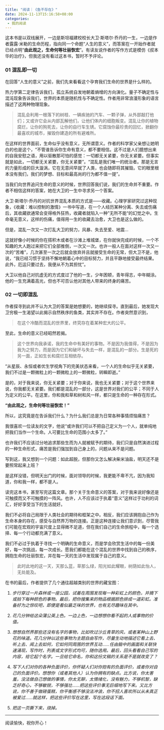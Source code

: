 ```yaml
---
title: "阅读｜《鱼不存在》"
date: 2024-11-13T15:16:58+08:00
categories:
 - 我的阅读
---
```


这本书是以双线展开，一边是斯坦福建校校长大卫·斯塔尔·乔丹的一生，一边是作者露露·米勒的生命历程，指向同一个命题“人生的意义”，而答案在一开始作者就已经点明“**由此观之，生命何等壮丽恢宏**”。有读友说作者的写作方式是模仿《叔本华的治疗》，但我还没有看过这本书，暂时不予评论。

### 01 混乱即一切

在回答“人生的意义”之前，我们先来看看这个孕育我们生命的世界是什么样的。

热力学第二定律告诉我们，孤立系统自发地朝着熵增的方向演化。量子不确定性与混沌现象告诉我们，世界的本质是随机性与不确定性。作者用非常浪漫形象的语言描述了这两种物理现象。

>混乱会利用一根落下的树枝、一辆疾驰的汽车、一颗子弹，从外部敲打他们；又或许它会从内部瓦解他们，让他们体内的细胞叛变。混乱让你的植物腐烂，让你的狗死去，让你的自行车生锈。它腐蚀你最珍贵的回忆，掀翻你最喜欢的城市，摧毁你建造的所有避难所。

在这样的世界面前，生命似乎没有意义，无所谓意义。作者的科学家父亲想让她明白的也是这个，“不管谁告诉你生命有意义，都不要相信。这不过是人们臆想出来的自我安慰之语，用以驱散那可怕的感觉：一切都无关紧要，你无关紧要。但事实就是如此，一切都无关紧要，你无关紧要”。“混乱是我们唯一的统治者。那是无言的力量形成的巨大漩涡，它在无意间早就了人类，也会随即将其摧毁。它的眼里根本没有我们，我们的梦想、目标和最高尚的行为都不值一提”。

当我们向世界追问生命的意义的时候，世界回答我们说，我们的生命并不重要。作者不相信这样的答案，她在大卫的一生中寻求另一个答案。

大卫·斯塔尔·乔丹的对抗世界混乱本质的方式是——收藏。心理学家研究过这种现象，《收藏：难以控制的激情》一书中写道，在一个人经历某种分离、失去或伤痛后，其收藏欲通常会变得格外狂热，收藏者就陷入一种”无所不能“的幻觉之中。生命毫无意义，这样的伤痛，值得用一生的收藏去治愈，大卫也是这么做的。

但是，混乱一次又一次打乱大卫的努力，风暴、失去至爱、地震...

这就好像小时候的你在搭积木或者在沙滩上堆城堡，在你就快完成的时候，一个不知趣的大人跑过来把它们全部推倒，一次又一次。也许一般人在面对这样一次又一次的“苦难”，几次甚至一次之后就会放弃并且就接受生命的无常，但大卫不是，他说，“我已经习惯于坚持不懈地朝着心中的目标努力，并且平静地接受最终结果。此外，厄运只要过去，我便从不为其担忧”。

大卫以他自己对抗虚无的方式度过了他的一生，少年困顿，青年得志，中年糊涂。他的一生充满着高光，但也不可否认他对其他人带来的终身的痛苦。

### 02 一切即混乱

作者探寻到此并不认为大卫的答案是她想要的，她继续探寻。直到最后，她发现大卫穷极一生渴望以此揭示自然秩序的鱼类，其实并不存在。作者突然意识到，

>在这个冷酷而混乱的世界里，终究存在着某种宏大的公平。

至此，生命的意义已经昭然若揭。

>这个世界向我承诺，我的生命中有美好的事物。不是因为我值得，不是因为我为之努力，而是因为它们和破坏与失去一样，是混乱的一部分。生是死的另一面，正如生长和腐烂互相依存。

“从星辰、永恒或者优生学视角下的完美状态来看，一个人的生命似乎无关紧要，我们不过是一颗微粒上的一颗微粒上的一颗微粒，转瞬即逝。”

是的，对于我来说，你无关紧要；对于你来说，我也无关紧要；对于这个世界来说，你我都无关紧要。我们都是混乱的一部分，这是世界对我们的公平；不同于人为定义的公平。在这里，你和我和草和树和风一样，都只是生命的一种存在形式。

**“由此观之，生命何等壮丽恢宏！”**

所以，这究竟是在告诉我们什么？为什么我们总是为日常各种事情烦恼痛苦？

我很喜欢一位读友的文字，他说“或许我们可以不把自己定义为一个人，就单纯地把我们当作一个生命。人可要比生命的范围小太多了。”

也许我们不应该过分地追求那些生而为人就被赋予的期待，我们只是自然演进过程的一种生命形式，痛苦是我们强加到自己身上的，问题从来不是问题。

写到这，我又想到一个问题：如此超脱，但那你又怎么解决柴米油盐，明天还不是要照常起来上班？

是这样没错，但明天出门的时候，面对领导的时候，我更能不卑不亢，因为我知道，你和我一样，都不是人。

读完这本书，甚至写完这篇文章。那个关于生命意义的答案，对于我来说好像还是可触摸而又不可触摸的一阵风。也许，人不应该过于执着“意义”这样过于功利的词汇，好好享受当下的生活就好。

我们不必将自己局限于人类社会的期待和框架之中。相反，我们应该拥抱自己作为生命本身的存在，感受与自然界万物的连接。正是这种连接让我们意识到，尽管我们可能在宏观的宇宙尺度上显得微不足道，但在我们自己的生命旅程中，每一个选择、每一个行动都充满了意义。

我们不必过于执着于寻找一个明确的生命意义，而是学会欣赏生活中的每一份美好，每一次挑战，每一次成长。愿我们都能在这个混乱的世界中找到自己的秩序，拥抱生命的壮丽恢宏，并在每一天的生活中发现属于自己的意义。

>此时此地的这一天，天那么蓝，草那么绿，阳光如此耀眼，树荫如此怡人，无处能及。

在书的最后，作者提供了几个通往超越类别的世界的藏宝图：

1. *步行穿过一片森林或一座公园，试着在周围发现每一种彩虹上的颜色，并摘下或拍下每种颜色的事物。最后，把你搜集来的物品根据颜色排成一道彩虹。准备好为之惊叹吧，即便是看似最乏味的世界，也有无尽趣味在其中。*

2. *花几分钟给这朵蒲公英上色。一边上色，一边想想你看不起的人或事物的价值。*

3. *想想自然界那些还没有名字的事物，比如吹过沙丘青草的风，或者某种山上野花的味道。花几分钟以这些事物为主题自由写作，尽量生动地描述它看上去、听上去、闻上去如何，它如何同周围的世界互动……任由脑中的画面和关联快速涌现，写作时，列表或文字形式均可，随你选用。最后，回头看看自己写的内容，给它起个名字。一旦给它命名，你和这份文稿的关系是不是就改变了？*

4. *写下人们对你的各种负面评价，你怀疑人们对你抱有的负面评价，或者你对自己的负面评价。想想你（或者其他人）认为你拥有的缺点。比方说，你太害羞，没法做自己想做的事情，你太无聊，太情绪化，没有魅力，不够机智，缺乏好奇心，不够敏锐，不够强壮……把这些评价事无巨细地写下来。又比方说，你不善于做磅蛋糕，你平衡感不够没法冲浪，你不招人喜欢所以从未真正被爱过……就这样，把这些评价写在这里，写在这段话下面。*

5. *把这一页撕下来，烧掉。*

---

阅读愉快，祝你开心！